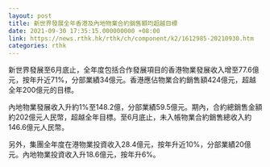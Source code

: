 ```yaml
---
layout: post
title: 新世界發展全年香港及內地物業合約銷售額均超越目標
date: 2021-09-30 17:35:15.000000000 +08:00
link: https://news.rthk.hk/rthk/ch/component/k2/1612985-20210930.htm
categories: rthk
---
```


新世界發展至6月底止，全年度包括合作發展項目的香港物業發展收入增至77.6億元，按年升近71%，分部業績34億元。香港應佔物業合約銷售額424億元，超越全年200億元的目標。

內地物業發展收入升約1%至148.2億，分部業績59.5億元。期內，合約總銷售金額約202億元人民幣，超越全年目標。至6月底止，未入帳物業合約銷售總收入約146.6億元人民幣。

另外，集團全年度在港物業投資收入28.4億元，按年升近10%，分部業績20億元。內地物業投資收入升18.6億元，按年升6%。
